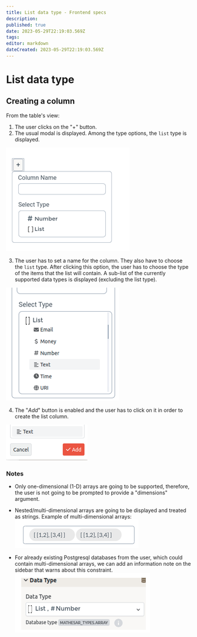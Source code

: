 ```yaml
---
title: List data type - Frontend specs
description: 
published: true
date: 2023-05-29T22:19:03.569Z
tags: 
editor: markdown
dateCreated: 2023-05-29T22:19:03.569Z
---
```


# List data type
## Creating a column
From the table's view:
1. The user clicks on the "+" button.
2. The usual modal is displayed. Among the type options, the `list` type is displayed.

![data_types_dropdown.png](/product/list_datatype_project/data_types_dropdown.png)

3. The user has to set a name for the column. They also have to choose the `list` type. After clicking this option, the user has to choose the type of the items that the list will contain. A sub-list of the currently supported data types is displayed (excluding the list type).

![select_list_item_type.png](/product/list_datatype_project/select_list_item_type.png)

4. The "*Add*" button is enabled and the user has to click on it  in order to create the list column.

![add_button_enabled.png](/product/list_datatype_project/add_button_enabled.png)

### Notes
- Only one-dimensional (1-D) arrays are going to be supported, therefore, the user is not going to be prompted to provide a "dimensions" argument.
- Nested/multi-dimensional arrays are going to be displayed and treated as strings. 
Example of multi-dimensional arrays:
![nested_arrays_pills.png](/product/list_datatype_project/nested_arrays_pills.png)

- For already existing Postgresql databases from the user, which could contain multi-dimensional arrays, we can add an information note on the sidebar that warns about this constraint.
![list_info_box.png](/product/list_datatype_project/list_info_box.png)
